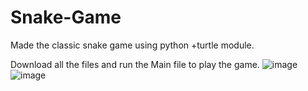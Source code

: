 # Snake-Game
Made the classic snake game using python +turtle module.

Download all the files and run the Main file to play the game.
![image](https://github.com/Om-Verma/Snake-Game/assets/46829009/6119c877-52ef-48b1-a3c3-0a92333e5af7)
![image](https://github.com/Om-Verma/Snake-Game/assets/46829009/bbe77ced-ba7b-486a-87dc-9f2ff83c764a)
